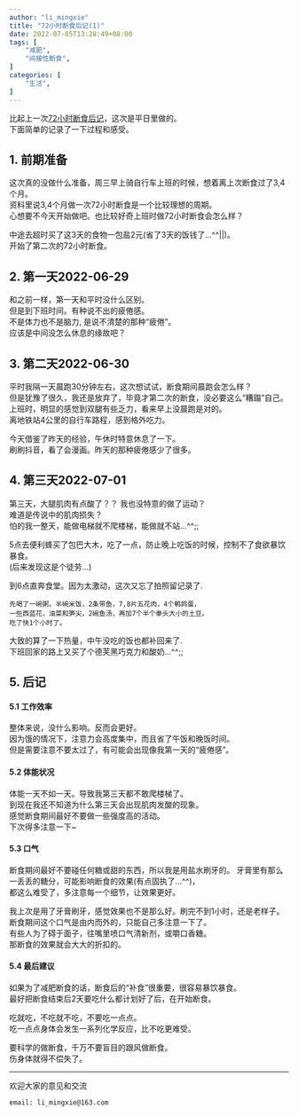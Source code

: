 ```yaml
---
author: "li_mingxie"
title: "72小时断食后记(1)"
date: 2022-07-05T13:28:49+08:00
tags: [
    "减肥",
    "间接性断食",
]
categories: [
    "生活",
]
---
```


比起上一次[72小时断食后记](https://limingxie.github.io/limingxie/-intermittent_fasting_72h/)，这次是平日里做的。  
下面简单的记录了一下过程和感受。  
 <!--more-->

## 1. 前期准备

这次真的没做什么准备，周三早上骑自行车上班的时候，想着离上次断食过了3,4个月。  
资料里说3,4个月做一次72小时断食是一个比较理想的周期。  
心想要不今天开始做吧。也比较好奇上班时做72小时断食会怎么样？  

中途去超时买了这3天的食物一包盐2元(省了3天的饭钱了...^^||)。  
开始了第二次的72小时断食。  

## 2. 第一天2022-06-29

和之前一样，第一天和平时没什么区别。  
但是到下班时间。有种说不出的疲倦感。  
不是体力也不是脑力, 是说不清楚的那种“疲倦”。  
应该是中间没怎么休息的缘故吧？  

## 3. 第二天2022-06-30

平时我隔一天晨跑30分钟左右，这次想试试，断食期间晨跑会怎么样？  
但是犹豫了很久，我还是放弃了，毕竟才第二次的断食，没必要这么“糟蹋”自己。
上班时，明显的感觉到双腿有些乏力，看来早上没晨跑是对的。  
离地铁站4公里的自行车路程，感到格外吃力。

今天借鉴了昨天的经验，午休时特意休息了一下。  
刷刷抖音，看了会漫画。昨天的那种疲倦感少了很多。

## 4. 第三天2022-07-01

第三天，大腿肌肉有点酸了？？ 我也没特意的做了运动？  
难道是传说中的肌肉损失？  
怕的我一整天，能做电梯就不爬楼梯，能做就不站...^^;;

5点去便利蜂买了包巴大木，吃了一点，防止晚上吃饭的时候，控制不了食欲暴饮暴食。  
(后来发现这是个徒劳...)

到6点直奔食堂。因为太激动，这次又忘了拍照留记录了.

```
先喝了一碗粥，半碗米饭，2条带鱼，7,8片五花肉，4个鹌鹑蛋，  
一些西蓝花，油菜和笋尖，2碗鱼汤，再加7个半个拳头大小的土豆。
吃了快1个小时了。
```  

大致的算了一下热量，中午没吃的饭也都补回来了.  
下班回家的路上又买了个德芙黑巧克力和酸奶...^^;;

## 5. 后记

#### 5.1 工作效率

整体来说，没什么影响。反而会更好。  
因为饿的情况下，注意力会高度集中，而且省了午饭和晚饭时间。  
但是需要注意不要太过了，有可能会出现像我第一天的“疲倦感”。

#### 5.2 体能状况

体能一天不如一天。导致我第三天都不敢爬楼梯了。  
到现在我还不知道为什么第三天会出现肌肉发酸的现象。  
感觉断食期间最好不要做一些强度高的活动。  
下次得多注意一下~

#### 5.3 口气

断食期间最好不要碰任何糖或甜的东西，所以我是用盐水刷牙的。
牙膏里有那么一丢丢的糖分，可能影响断食的效果(有点固执了...^^)，  
都这么难受了，多注意每一个细节，让效果更好。  

我上次是用了牙膏刷牙，感觉效果也不是那么好。刷完不到1小时，还是老样子。  
断食期间这个口气是由内而外的，只能自己多注意一下了。  
有些人为了碍于面子，往嘴里喷口气清新剂，或嚼口香糖。  
那断食的效果就会大大的折扣的。  

#### 5.4 最后建议

如果为了减肥断食的话，断食后的“补食”很重要，很容易暴饮暴食。  
最好把断食结束后2天要吃什么都计划好了后，在开始断食。  

吃就吃，不吃就不吃，不要吃一点点。  
吃一点点身体会发生一系列化学反应，比不吃更难受。  

要科学的做断食，千万不要盲目的跟风做断食。  
伤身体就得不偿失了。  

----------------------------------------------
欢迎大家的意见和交流

`email: li_mingxie@163.com`
